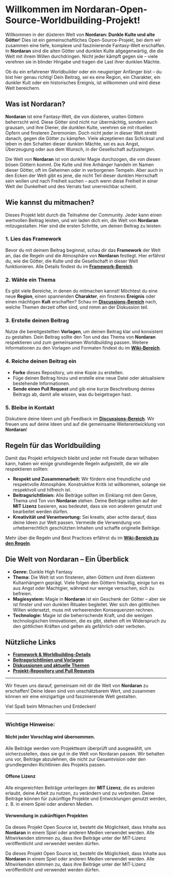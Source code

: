 # Willkommen im Nordaran-Open-Source-Worldbuilding-Projekt!

Willkommen in der düsteren Welt von **Nordaran: Dunkle Kulte und alte Götter**! Dies ist ein gemeinschaftliches Open-Source-Projekt, bei dem wir zusammen eine tiefe, komplexe und faszinierende Fantasy-Welt erschaffen. In **Nordaran** sind die alten Götter und dunklen Kulte allgegenwärtig, die die Welt mit ihrem Willen durchdringen. Nicht jeder kämpft gegen sie – viele verehren sie in blinder Hingabe und tragen die Last ihrer dunklen Mächte.

Ob du ein erfahrener Worldbuilder oder ein neugieriger Anfänger bist – du bist hier genau richtig! Dein Beitrag, sei es eine Region, ein Charakter, ein dunkler Kult oder ein historisches Ereignis, ist willkommen und wird diese Welt bereichern.

## Was ist Nordaran?

**Nordaran** ist eine Fantasy-Welt, die von düsteren, uralten Göttern beherrscht wird. Diese Götter sind nicht nur übermächtig, sondern auch grausam, und ihre Diener, die dunklen Kulte, verehren sie mit rituellen Opfern und finsteren Zeremonien. Doch nicht jeder in dieser Welt strebt danach, gegen die Götter zu kämpfen. Viele akzeptieren das Schicksal und leben in den Schatten dieser dunklen Mächte, sei es aus Angst, Überzeugung oder aus dem Wunsch, in der Gesellschaft aufzusteigen.

Die Welt von **Nordaran** ist von dunkler Magie durchzogen, die von diesen bösen Göttern kommt. Die Kulte und ihre Anhänger handeln im Namen dieser Götter, oft im Geheimen oder in verborgenen Tempeln. Aber auch in den Ecken der Welt gibt es jene, die nicht Teil dieser dunklen Herrschaft sein wollen und nach Freiheit suchen – auch wenn diese Freiheit in einer Welt der Dunkelheit und des Verrats fast unerreichbar scheint.

## Wie kannst du mitmachen?

Dieses Projekt lebt durch die Teilnahme der Community. Jeder kann einen wertvollen Beitrag leisten, und wir laden dich ein, die Welt von **Nordaran** mitzugestalten. Hier sind die ersten Schritte, um deinen Beitrag zu leisten:

### 1. **Lies das Framework**
Bevor du mit deinem Beitrag beginnst, schau dir das **Framework** der Welt an, das die Regeln und die Atmosphäre von **Nordaran** festlegt. Hier erfährst du, wie die Götter, die Kulte und die Gesellschaft in dieser Welt funktionieren. Alle Details findest du im **[Framework-Bereich](wiki/framework)**.

### 2. **Wähle ein Thema**
Es gibt viele Bereiche, in denen du mitmachen kannst! Möchtest du eine neue **Region**, einen spannenden **Charakter**, ein finsteres **Ereignis** oder einen mächtigen **Kult** erschaffen? Schau im **[Discussions-Bereich](https://github.com/4F6D/Nordaran-OpenSource-World/discussions)** nach, welche Themen derzeit offen sind, und nimm an der Diskussion teil.

### 3. **Erstelle deinen Beitrag**
Nutze die bereitgestellten **Vorlagen**, um deinen Beitrag klar und konsistent zu gestalten. Dein Beitrag sollte den Ton und das Thema von **Nordaran** respektieren und zum gemeinsamen Worldbuilding passen. Weitere Informationen zu den Vorlagen und Formaten findest du im **[Wiki-Bereich](wiki/Beitragstypen)**.

### 4. **Reiche deinen Beitrag ein**
- **Forke** dieses Repository, um eine Kopie zu erstellen.
- Füge deinen Beitrag hinzu und erstelle eine neue Datei oder aktualisiere bestehende Informationen.
- **Sende einen Pull Request** und gib eine kurze Beschreibung deines Beitrags ab, damit alle wissen, was du beigetragen hast.

### 5. **Bleibe in Kontakt**
Diskutiere deine Ideen und gib Feedback im **[Discussions-Bereich](https://github.com/4F6D/Nordaran-OpenSource-World/discussions)**. Wir freuen uns auf deine Ideen und auf die gemeinsame Weiterentwicklung von **Nordaran**!

## Regeln für das Worldbuilding

Damit das Projekt erfolgreich bleibt und jeder mit Freude daran teilhaben kann, haben wir einige grundlegende Regeln aufgestellt, die wir alle respektieren sollten:

- **Respekt und Zusammenarbeit:** Wir fördern eine freundliche und respektvolle Atmosphäre. Konstruktive Kritik ist willkommen, solange sie respektvoll und hilfreich ist.
- **Beitragsrichtlinien:** Alle Beiträge sollten im Einklang mit dem Genre, Thema und Ton von **Nordaran** stehen. Deine Beiträge sollten auf der **MIT Lizenz** basieren, was bedeutet, dass sie von anderen genutzt und bearbeitet werden dürfen.
- **Kreativität und Verantwortung:** Sei kreativ, aber achte darauf, dass deine Ideen zur Welt passen. Vermeide die Verwendung von urheberrechtlich geschützten Inhalten und schaffe originelle Beiträge.

Mehr über die Regeln und Best Practices erfährst du im **[Wiki-Bereich zu den Regeln]([wiki/Regeln](https://github.com/4F6D/Nordaran-OpenSource-World/wiki/Regeln))**.

## Die Welt von Nordaran – Ein Überblick

- **Genre:** Dunkle High Fantasy
- **Thema:** Die Welt ist von finsteren, alten Göttern und ihren düsteren Kultanhängern geprägt. Viele folgen den Göttern freiwillig, einige tun es aus Angst oder Machtgier, während nur wenige versuchen, sich zu befreien.
- **Magiesystem:** Magie in **Nordaran** ist ein Geschenk der Götter – aber sie ist finster und von dunklen Ritualen begleitet. Wer sich den göttlichen Willen widersetzt, muss mit verheerenden Konsequenzen rechnen.
- **Technologie:** Magie ist die beherrschende Kraft, und die wenigen technologischen Innovationen, die es gibt, stehen oft im Widerspruch zu den göttlichen Kräften und gelten als gefährlich oder verboten.

## Nützliche Links
- **[Framework & Worldbuilding-Details](wiki/framework)**
- **[Beitragsrichtlinien und Vorlagen](wiki/Beitragstypen)**
- **[Diskussionen und aktuelle Themen](https://github.com/4F6D/Nordaran-OpenSource-World/discussions)**
- **[Projekt-Repository und Pull Requests](https://github.com/4F6D/Nordaran-OpenSource-World)**

---

Wir freuen uns darauf, gemeinsam mit dir die Welt von **Nordaran** zu erschaffen! Deine Ideen sind von unschätzbarem Wert, und zusammen können wir eine einzigartige und faszinierende Welt gestalten. 

Viel Spaß beim Mitmachen und Entdecken!

---

### Wichtige Hinweise:

#### **Nicht jeder Vorschlag wird übernommen.**
Alle Beiträge werden vom Projektteam überprüft und ausgewählt, um sicherzustellen, dass sie gut in die Welt von Nordaran passen. Wir behalten uns vor, Beiträge abzulehnen, die nicht zur Gesamtvision oder den grundlegenden Richtlinien des Projekts passen.

#### **Offene Lizenz**
Alle eingereichten Beiträge unterliegen der **MIT Lizenz**, die es anderen erlaubt, deine Arbeit zu nutzen, zu verändern und zu verbreiten. Deine Beiträge können für zukünftige Projekte und Entwicklungen genutzt werden, z. B. in einem Spiel oder anderen Medien.

#### **Verwendung in zukünftigen Projekten**
Da dieses Projekt Open Source ist, besteht die Möglichkeit, dass Inhalte aus **Nordaran** in einem Spiel oder anderen Medien verwendet werden. Alle Mitwirkenden stimmen zu, dass ihre Beiträge unter der MIT-Lizenz veröffentlicht und verwendet werden dürfen.


Da dieses Projekt Open Source ist, besteht die Möglichkeit, dass Inhalte aus **Nordaran** in einem Spiel oder anderen Medien verwendet werden. Alle Mitwirkenden stimmen zu, dass ihre Beiträge unter der MIT-Lizenz veröffentlicht und verwendet werden dürfen.



